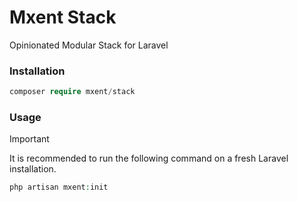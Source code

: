 # Mxent Stack

Opinionated Modular Stack for Laravel

### Installation

```php
composer require mxent/stack
```

### Usage

> [!IMPORTANT]
> It is recommended to run the following command on a fresh Laravel installation.

```php
php artisan mxent:init
```
